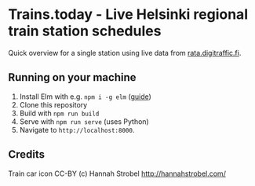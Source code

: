 Trains.today - Live Helsinki regional train station schedules
===============================

Quick overview for a single station using live data from [rata.digitraffic.fi](https://rata.digitraffic.fi/api/v1/doc/index.html#LiikennepaikansaapuvatjalahtevatjunatAikavali).


## Running on your machine

1. Install Elm with e.g. `npm i -g elm` ([guide](https://guide.elm-lang.org/install.html))
2. Clone this repository
3. Build with `npm run build`
4. Serve with `npm run serve` (uses Python)
5. Navigate to `http://localhost:8000`.


## Credits

Train car icon CC-BY (c) Hannah Strobel <http://hannahstrobel.com/>
